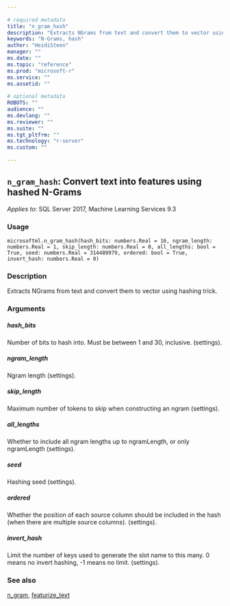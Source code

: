 ```yaml
--- 
 
# required metadata 
title: "n_gram_hash" 
description: "Extracts NGrams from text and convert them to vector using hashing trick." 
keywords: "N-Grams, hash" 
author: "HeidiSteen" 
manager: "" 
ms.date: "" 
ms.topic: "reference" 
ms.prod: "microsoft-r" 
ms.service: "" 
ms.assetid: "" 
 
# optional metadata 
ROBOTS: "" 
audience: "" 
ms.devlang: "" 
ms.reviewer: "" 
ms.suite: "" 
ms.tgt_pltfrm: "" 
ms.technology: "r-server" 
ms.custom: "" 
 
---
```


## ``n_gram_hash``: Convert text into features using hashed N-Grams


*Applies to:* SQL Server 2017, Machine Learning Services 9.3


### Usage



```
microsoftml.n_gram_hash(hash_bits: numbers.Real = 16, ngram_length: numbers.Real = 1, skip_length: numbers.Real = 0, all_lengths: bool = True, seed: numbers.Real = 314489979, ordered: bool = True, invert_hash: numbers.Real = 0)
```




### Description

Extracts NGrams from text and convert them to vector using hashing trick.


### Arguments


##### hash_bits

Number of bits to hash into. Must be between 1 and 30, inclusive. (settings).


##### ngram_length

Ngram length (settings).


##### skip_length

Maximum number of tokens to skip when constructing an ngram (settings).


##### all_lengths

Whether to include all ngram lengths up to ngramLength, or only ngramLength (settings).


##### seed

Hashing seed (settings).


##### ordered

Whether the position of each source column should be included in the hash (when there are multiple source columns). (settings).


##### invert_hash

Limit the number of keys used to generate the slot name to this many. 0 means no invert hashing, -1 means no limit. (settings).


### See also

[n_gram](microsoftml.modules.text_analytics.n_gram.md),
[featurize_text](microsoftml.modules.text_analytics.featurize_text.md)
